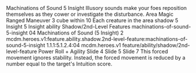 <ability>
  <name>Machinations of Sound</name>
  <cost>5 Insight</cost>
  <flavor>Illusory sounds make your foes reposition themselves as they cower or investigate the disturbance.</flavor>
  <keywords>
    <keyword>Area</keyword>
    <keyword>Magic</keyword>
    <keyword>Ranged</keyword>
  </keywords>
  <type>Maneuver</type>
  <distance>3 cube within 10</distance>
  <target>Each creature in the area</target>
  <metadata>
    <class>shadow</class>
    <cost>5 Insight</cost>
    <cost_amount>5</cost_amount>
    <cost_resource>Insight</cost_resource>
    <feature_type>ability</feature_type>
    <file_dpath>Shadow/2nd-Level Features</file_dpath>
    <item_id>machinations-of-sound-5-insight</item_id>
    <item_index>04</item_index>
    <item_name>Machinations of Sound (5 Insight)</item_name>
    <level>2</level>
    <scc>mcdm.heroes.v1:feature.ability.shadow.2nd-level-feature:machinations-of-sound-5-insight</scc>
    <scdc>1.1.1:5.1.2.4:04</scdc>
    <source>mcdm.heroes.v1</source>
    <type>feature/ability/shadow/2nd-level-feature</type>
  </metadata>
  <effects>
    <effect type="roll">
      <roll>Power Roll + Agility</roll>
      <t1>Slide 4</t1>
      <t2>Slide 5</t2>
      <t3>Slide 7</t3>
    </effect>
    <effect type="mundane">This forced movement ignores stability. Instead, the forced movement is reduced by a number equal to the target&apos;s Intuition score.</effect>
  </effects>
</ability>
